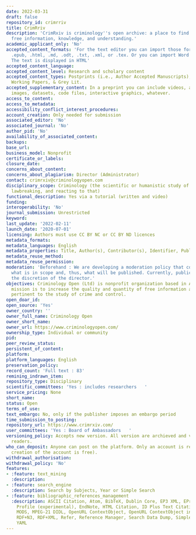 ```yaml
---
date: 2022-03-31
draft: false
repository_id: crimrriv
title: CrimRriv
description: 'CrimRxiv is criminology''s open archive: a place to find and provide
  free information, knowledge, and understanding.'
academic_applicant_only: 'No'
accepted_content_formats: 'For the text editor you can import those formats : .docx,
  .epub, .html, .md, .odt, .txt, .xml, or .tex. Or you can import Word or PDF file.
  The text is displayed in HTML'
accepted_content_language:
accepted_content_level: Research and scholary content
accepted_content_types: Postprints (i.e., Author Accepted Manuscripts), Preprints,
  Working Papers, & Grey Lit.
accepted_supplementary_content: In a preprint you can include videos, audio clips,
  images, datasets, code files, interactive graphics, whatever.
access_to_content:
access_to_metadata:
accessibility_conflict_interest_procedures:
account_creation: Only needed for submission
associated_editor: 'No'
associated_journal: 'No'
author_pid: 'No'
availability_of_associated_content:
backups:
base_url:
business_model: Nonprofit
certificate_or_labels:
closure_date:
concerns_about_content:
concerns_about_plagiarism: Director (Administrator)
contact: crimrxiv@criminologyopen.com
disciplinary_scope: Criminology (the scientific or humanistic study of lawmaking,
  lawbreaking, and reacting to that)
functional_description: Yes via a tutorial (written and video)
funding:
interoperability: 'No'
journal_submission: Unrestricted
keyword:
last_update: '2022-02-11'
launch_date: '2020-07-01'
licensing: Authors must use CC BY NC or CC BY ND licences
metadata_formats:
metadata_languages: English
metadata_properties: Title, Author(s), Contributor(s), Identifier, Published on,
metadata_reuse_method:
metadata_reuse_permission:
moderation: 'Beforehand : We are developing a moderation policy that concretely specifies
  what is in scope and, thus, what will be published. Currently, publication is at
  the discretion of the director.'
objectives: Criminology Open (Ltd) is nonprofit organization based in Atlanta. Our
  mission is to increase the quality and quantity of free information and knowledge
  pertinent to the study of crime and control.
open_doar_id:
open_source: 'Yes'
owner_country: ''
owner_full_name: Criminology Open
owner_short_name:
owner_url: https://www.criminologyopen.com/
ownership_type: Individual or community
pid:
peer_review_status:
persistent_of_content:
platform:
platform_languages: English
preservation_policy:
record_count: 'Full text : 83'
remining_indrawn_item:
repository_type: Disciplinary
scientific_committees: 'Yes : includes researchers   '
service_pricing: None
short_name:
status: Open
terms_of_use:
text_embargo: No, only if the publisher imposes an embargo period
time_submission_to_posting:
repository_url: https://www.crimrxiv.com/
user_committees: 'Yes : Board of Ambassadors   '
versioning_policy: Accepts new version. All version are archieved and visible for
  readers.
who_can_deposit: Anyone can post on the platform. Only an account is required ( The
  creation of the account is free).
withdrawal_authorisation:
withdrawal_policy: 'No'
features:
- :feature: text_mining
  :description:
- :feature: search_engine
  :description: Search by Subjects, Year or Simple Search
- :feature: bibliographic_references_management
  :description: ASCII Citation, Atom, BibTeX, Dublin Core, EP3 XML, EPrints Application
    Profile (experimental), EndNote, HTML Citation, ID Plus Text Citation, JSON, METS,
    MODS, MPEG-21 DIDL, OpenURL ContextObject, OpenURL ContextObject in Span, RDF+N-Triples,
    RDF+N3, RDF+XML, Refer, Reference Manager, Search Data Dump, Simple Metadata,
    YAML
---
```



